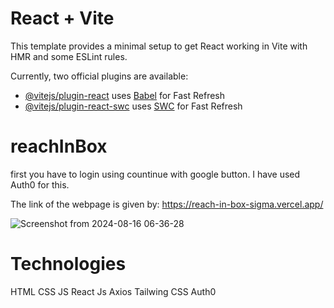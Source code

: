 # React + Vite

This template provides a minimal setup to get React working in Vite with HMR and some ESLint rules.

Currently, two official plugins are available:

- [@vitejs/plugin-react](https://github.com/vitejs/vite-plugin-react/blob/main/packages/plugin-react/README.md) uses [Babel](https://babeljs.io/) for Fast Refresh
- [@vitejs/plugin-react-swc](https://github.com/vitejs/vite-plugin-react-swc) uses [SWC](https://swc.rs/) for Fast Refresh
# reachInBox
first you have to login using countinue with google button. I have used Auth0 for this.

The link of the webpage is given by: 
https://reach-in-box-sigma.vercel.app/

![Screenshot from 2024-08-16 06-36-28](https://github.com/user-attachments/assets/3b52924a-dfe9-4764-8698-f6c3d5ed6c6e)

# Technologies
HTML
CSS
JS
React Js
Axios
Tailwing CSS
Auth0

